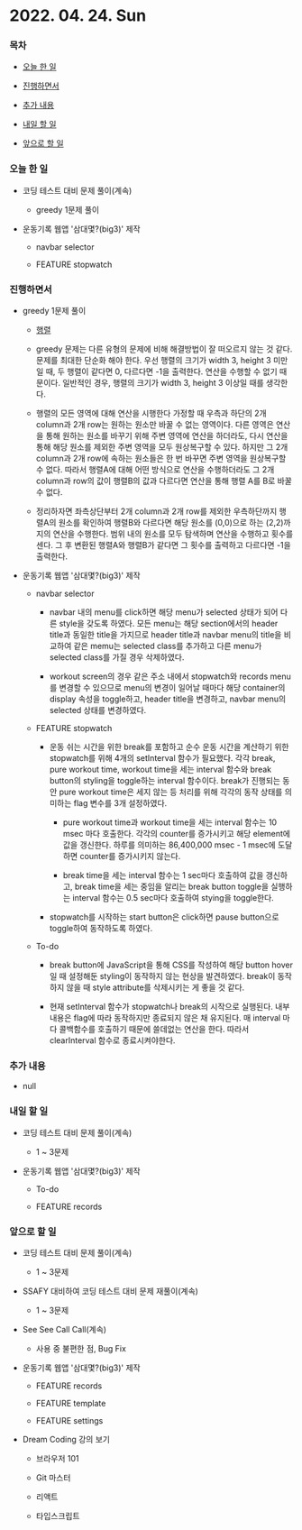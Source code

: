 # 2022. 04. 24. Sun

### 목차

- [오늘 한 일](#오늘-한-일)

- [진행하면서](#진행하면서)

- [추가 내용](#추가-내용)

- [내일 할 일](#내일-할-일)

- [앞으로 할 일](#앞으로-할-일)

### 오늘 한 일

- 코딩 테스트 대비 문제 풀이(계속)

  - greedy 1문제 풀이

- 운동기록 웹앱 '삼대몇?(big3)' 제작

  - navbar selector

  - FEATURE stopwatch

### 진행하면서

- greedy 1문제 풀이

  - [행렬](https://www.acmicpc.net/problem/1080)

  - greedy 문제는 다른 유형의 문제에 비해 해결방법이 잘 떠오르지 않는 것 같다. 문제를 최대한 단순화 해야 한다. 우선 행렬의 크기가 width 3, height 3 미만일 때, 두 행렬이 같다면 0, 다르다면 -1을 출력한다. 연산을 수행할 수 없기 때문이다. 일반적인 경우, 행렬의 크기가 width 3, height 3 이상일 때를 생각한다.

  - 행렬의 모든 영역에 대해 연산을 시행한다 가정할 때 우측과 하단의 2개 column과 2개 row는 원하는 원소만 바꿀 수 없는 영역이다. 다른 영역은 연산을 통해 원하는 원소를 바꾸기 위해 주변 영역에 연산을 하더라도, 다시 연산을 통해 해당 원소를 제외한 주변 영역을 모두 원상복구할 수 있다. 하지만 그 2개 column과 2개 row에 속하는 원소들은 한 번 바꾸면 주변 영역을 원상복구할 수 없다. 따라서 행렬A에 대해 어떤 방식으로 연산을 수행하더라도 그 2개 column과 row의 값이 행렬B의 값과 다르다면 연산을 통해 행렬 A를 B로 바꿀 수 없다.

  - 정리하자면 좌측상단부터 2개 column과 2개 row를 제외한 우측하단까지 행렬A의 원소를 확인하여 행렬B와 다르다면 해당 원소를 (0,0)으로 하는 (2,2)까지의 연산을 수행한다. 범위 내의 원소를 모두 탐색하며 연산을 수행하고 횟수를 센다. 그 후 변환된 행렬A와 행렬B가 같다면 그 횟수를 출력하고 다르다면 -1을 출력한다.

- 운동기록 웹앱 '삼대몇?(big3)' 제작

  - navbar selector

    - navbar 내의 menu를 click하면 해당 menu가 selected 상태가 되어 다른 style을 갖도록 하였다. 모든 menu는 해당 section에서의 header title과 동일한 title을 가지므로 header title과 navbar menu의 title을 비교하여 같은 memu는 selected class를 추가하고 다른 menu가 selected class를 가질 경우 삭제하였다.

    - workout screen의 경우 같은 주소 내에서 stopwatch와 records menu를 변경할 수 있으므로 menu의 변경이 일어날 때마다 해당 container의 display 속성을 toggle하고, header title을 변경하고, navbar menu의 selected 상태를 변경하였다.

  - FEATURE stopwatch

    - 운동 쉬는 시간을 위한 break를 포함하고 순수 운동 시간을 계산하기 위한 stopwatch를 위해 4개의 setInterval 함수가 필요했다. 각각 break, pure workout time, workout time을 세는 interval 함수와 break button의 styling을 toggle하는 interval 함수이다. break가 진행되는 동안 pure workout time은 세지 않는 등 처리를 위해 각각의 동작 상태를 의미하는 flag 변수를 3개 설정하였다.

      - pure workout time과 workout time을 세는 interval 함수는 10 msec 마다 호출한다. 각각의 counter를 증가시키고 해당 element에 값을 갱신한다. 하루를 의미하는 86,400,000 msec - 1 msec에 도달하면 counter를 증가시키지 않는다.

      - break time을 세는 interval 함수는 1 sec마다 호출하여 값을 갱신하고, break time을 세는 중임을 알리는 break button toggle을 실행하는 interval 함수는 0.5 sec마다 호출하여 stying을 toggle한다.

    - stopwatch를 시작하는 start button은 click하면 pause button으로 toggle하여 동작하도록 하였다.

  - To-do

    - break button에 JavaScript을 통해 CSS를 작성하여 해당 button hover일 때 설정해둔 styling이 동작하지 않는 현상을 발견하였다. break이 동작하지 않을 때 style attribute를 삭제시키는 게 좋을 것 같다.

    - 현재 setInterval 함수가 stopwatch나 break의 시작으로 실행된다. 내부 내용은 flag에 따라 동작하지만 종료되지 않은 채 유지된다. 매 interval 마다 콜백함수를 호출하기 때문에 쓸데없는 연산을 한다. 따라서 clearInterval 함수로 종료시켜야한다.

### 추가 내용

- null

### 내일 할 일

- 코딩 테스트 대비 문제 풀이(계속)

  - 1 ~ 3문제

- 운동기록 웹앱 '삼대몇?(big3)' 제작

  - To-do

  - FEATURE records

### 앞으로 할 일

- 코딩 테스트 대비 문제 풀이(계속)

  - 1 ~ 3문제

- SSAFY 대비하여 코딩 테스트 대비 문제 재풀이(계속)

  - 1 ~ 3문제

- See See Call Call(계속)

  - 사용 중 불편한 점, Bug Fix

- 운동기록 웹앱 '삼대몇?(big3)' 제작

  - FEATURE records

  - FEATURE template

  - FEATURE settings

- Dream Coding 강의 보기

  - 브라우저 101

  - Git 마스터

  - 리액트

  - 타입스크립트

<br><br>
